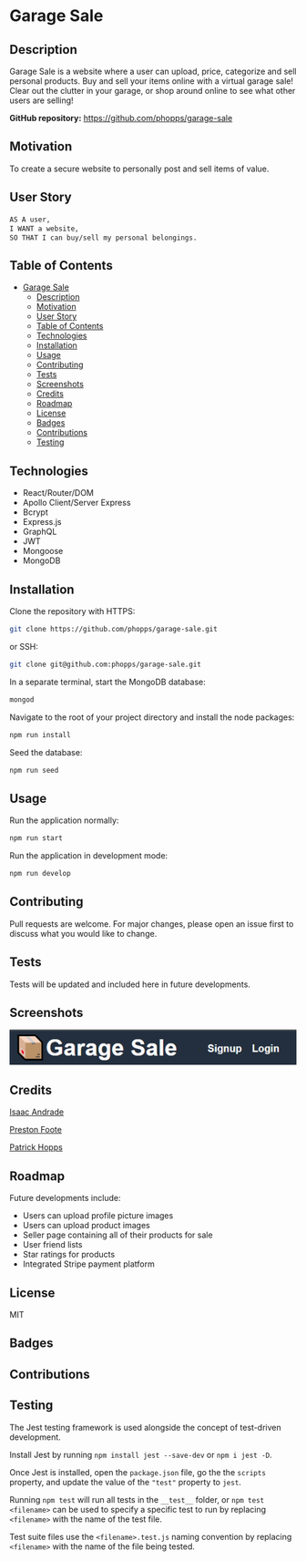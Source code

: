 # Garage Sale

## Description

Garage Sale is a website where a user can upload, price, categorize and sell personal products. Buy and sell your items online with a virtual garage sale! Clear out the clutter in your garage, or shop around online to see what other users are selling!

<!-- **Heroku deployment:**
<https://garage-sale-heroku.herokuapp.com/> -->

**GitHub repository:**
<https://github.com/phopps/garage-sale>

## Motivation

<!-- TODO: Why build it? What problems does it solve? What has been learned while working on it? -->

To create a secure website to personally post and sell items of value.

## User Story

```text
AS A user,
I WANT a website,
SO THAT I can buy/sell my personal belongings.
```

## Table of Contents

- [Garage Sale](#garage-sale)
  - [Description](#description)
  - [Motivation](#motivation)
  - [User Story](#user-story)
  - [Table of Contents](#table-of-contents)
  - [Technologies](#technologies)
  - [Installation](#installation)
  - [Usage](#usage)
  - [Contributing](#contributing)
  - [Tests](#tests)
  - [Screenshots](#screenshots)
  - [Credits](#credits)
  - [Roadmap](#roadmap)
  - [License](#license)
  - [Badges](#badges)
  - [Contributions](#contributions)
  - [Testing](#testing)

## Technologies

- React/Router/DOM
- Apollo Client/Server Express
- Bcrypt
- Express.js
- GraphQL
- JWT
- Mongoose
- MongoDB

## Installation

Clone the repository with HTTPS:

```bash
git clone https://github.com/phopps/garage-sale.git
```

or SSH:

```bash
git clone git@github.com:phopps/garage-sale.git
```

In a separate terminal, start the MongoDB database:

```bash
mongod
```

Navigate to the root of your project directory and install the node packages:

```bash
npm run install
```

Seed the database:

```bash
npm run seed
```

## Usage

Run the application normally:

```bash
npm run start
```

Run the application in development mode:

```bash
npm run develop
```

## Contributing

Pull requests are welcome. For major changes, please open an issue first to discuss what you would like to change.

## Tests

Tests will be updated and included here in future developments.

## Screenshots

![Garage Sale banner](/client/public/images/garage-sale-banner.PNG)

## Credits

[Isaac Andrade](https://github.com/Isaaccna)

[Preston Foote](https://github.com/pwfoote)

[Patrick Hopps](https://github.com/phopps)

## Roadmap

Future developments include:

- Users can upload profile picture images
- Users can upload product images
- Seller page containing all of their products for sale
- User friend lists
- Star ratings for products
- Integrated Stripe payment platform

## License

MIT

## Badges

<!-- TODO: Add badges displaying repository information -->

## Contributions

<!-- TODO: How to contribute? -->

## Testing

<!-- TODO: Setup unit tests -->

The Jest testing framework is used alongside the concept of test-driven development.

Install Jest by running `npm install jest --save-dev` or `npm i jest -D`.

Once Jest is installed, open the `package.json` file, go the the `scripts` property, and update the value of the `"test"` property to `jest`.

Running `npm test` will run all tests in the `__test__` folder, or `npm test <filename>` can be used to specify a specific test to run by replacing `<filename>` with the name of the test file.

Test suite files use the `<filename>.test.js` naming convention by replacing `<filename>` with the name of the file being tested.
